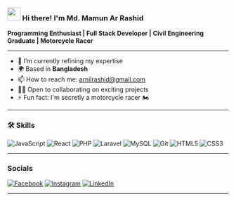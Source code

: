 ### <img src="https://media.giphy.com/media/hvRJCLFzcasrR4ia7z/giphy.gif" width="30px"> Hi there! I'm Md. Mamun Ar Rashid

**Programming Enthusiast | Full Stack Developer | Civil Engineering Graduate | Motorcycle Racer**

---

- 🔭 I’m currently refining my expertise  
- 🌍 Based in **Bangladesh**  
- 📫 How to reach me: [arnilrashid@gmail.com](mailto:arnilrashid@gmail.com)  
- 👨‍💻 Open to collaborating on exciting projects  
- ⚡ Fun fact: I'm secretly a motorcycle racer 🏍️

---

### 🛠️ Skills

![JavaScript](https://img.shields.io/badge/-JavaScript-F7DF1E?logo=javascript&logoColor=black&style=flat-square)
![React](https://img.shields.io/badge/-React-61DAFB?logo=react&logoColor=black&style=flat-square)
![PHP](https://img.shields.io/badge/-PHP-777BB4?logo=php&logoColor=white&style=flat-square)
![Laravel](https://img.shields.io/badge/-Laravel-FF2D20?logo=laravel&logoColor=white&style=flat-square)
![MySQL](https://img.shields.io/badge/-MySQL-4479A1?logo=mysql&logoColor=white&style=flat-square)
![Git](https://img.shields.io/badge/-Git-F05032?logo=git&logoColor=white&style=flat-square)
![HTML5](https://img.shields.io/badge/-HTML5-E34F26?logo=html5&logoColor=white&style=flat-square)
![CSS3](https://img.shields.io/badge/-CSS3-1572B6?logo=css3&logoColor=white&style=flat-square)

---

### Socials

[![Facebook](https://img.shields.io/badge/-Facebook-1877F2?logo=facebook&logoColor=white&style=flat-square)](https://www.facebook.com/engr.md.mamun.ar.rashid)
[![Instagram](https://img.shields.io/badge/-Instagram-E4405F?logo=instagram&logoColor=white&style=flat-square)](https://instagram.com/iam_mamun_rashid)
[![LinkedIn](https://img.shields.io/badge/-LinkedIn-0077B5?logo=linkedin&logoColor=white&style=flat-square)](https://linkedin.com/in/md-mamunarrashid-bauet)

---

